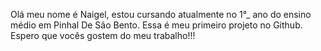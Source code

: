 Olá meu nome é Naigel, estou cursando atualmente no 1°_ ano do ensino médio em Pinhal De São Bento.
 Essa é meu primeiro projeto no Github.
  Espero que vocês gostem do meu trabalho!!!
                                          
                                    
